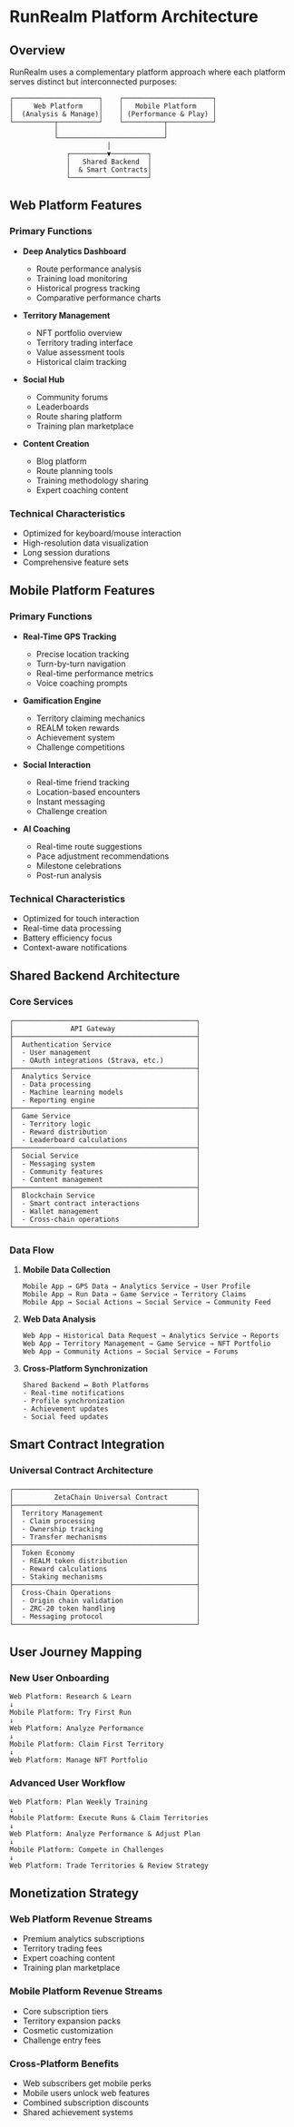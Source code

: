 # RunRealm Platform Architecture

## Overview

RunRealm uses a complementary platform approach where each platform serves distinct but interconnected purposes:

```
┌─────────────────────┐    ┌──────────────────────┐
│     Web Platform    │    │   Mobile Platform    │
│  (Analysis & Manage)│    │ (Performance & Play) │
└──────────┬──────────┘    └──────────┬───────────┘
           │                          │
           └──────────────────────────┘
                        │
              ┌─────────▼─────────┐
              │   Shared Backend  │
              │  & Smart Contracts│
              └───────────────────┘
```

## Web Platform Features

### Primary Functions

- **Deep Analytics Dashboard**

  - Route performance analysis
  - Training load monitoring
  - Historical progress tracking
  - Comparative performance charts

- **Territory Management**

  - NFT portfolio overview
  - Territory trading interface
  - Value assessment tools
  - Historical claim tracking

- **Social Hub**

  - Community forums
  - Leaderboards
  - Route sharing platform
  - Training plan marketplace

- **Content Creation**
  - Blog platform
  - Route planning tools
  - Training methodology sharing
  - Expert coaching content

### Technical Characteristics

- Optimized for keyboard/mouse interaction
- High-resolution data visualization
- Long session durations
- Comprehensive feature sets

## Mobile Platform Features

### Primary Functions

- **Real-Time GPS Tracking**

  - Precise location tracking
  - Turn-by-turn navigation
  - Real-time performance metrics
  - Voice coaching prompts

- **Gamification Engine**

  - Territory claiming mechanics
  - REALM token rewards
  - Achievement system
  - Challenge competitions

- **Social Interaction**

  - Real-time friend tracking
  - Location-based encounters
  - Instant messaging
  - Challenge creation

- **AI Coaching**
  - Real-time route suggestions
  - Pace adjustment recommendations
  - Milestone celebrations
  - Post-run analysis

### Technical Characteristics

- Optimized for touch interaction
- Real-time data processing
- Battery efficiency focus
- Context-aware notifications

## Shared Backend Architecture

### Core Services

```
┌─────────────────────────────────────────────┐
│              API Gateway                    │
├─────────────────────────────────────────────┤
│  Authentication Service                     │
│  - User management                          │
│  - OAuth integrations (Strava, etc.)        │
├─────────────────────────────────────────────┤
│  Analytics Service                          │
│  - Data processing                          │
│  - Machine learning models                  │
│  - Reporting engine                         │
├─────────────────────────────────────────────┤
│  Game Service                               │
│  - Territory logic                          │
│  - Reward distribution                      │
│  - Leaderboard calculations                 │
├─────────────────────────────────────────────┤
│  Social Service                             │
│  - Messaging system                         │
│  - Community features                       │
│  - Content management                       │
├─────────────────────────────────────────────┤
│  Blockchain Service                         │
│  - Smart contract interactions              │
│  - Wallet management                        │
│  - Cross-chain operations                   │
└─────────────────────────────────────────────┘
```

### Data Flow

1. **Mobile Data Collection**

   ```
   Mobile App → GPS Data → Analytics Service → User Profile
   Mobile App → Run Data → Game Service → Territory Claims
   Mobile App → Social Actions → Social Service → Community Feed
   ```

2. **Web Data Analysis**

   ```
   Web App → Historical Data Request → Analytics Service → Reports
   Web App → Territory Management → Game Service → NFT Portfolio
   Web App → Community Actions → Social Service → Forums
   ```

3. **Cross-Platform Synchronization**
   ```
   Shared Backend ↔ Both Platforms
   - Real-time notifications
   - Profile synchronization
   - Achievement updates
   - Social feed updates
   ```

## Smart Contract Integration

### Universal Contract Architecture

```
┌─────────────────────────────────────────────┐
│          ZetaChain Universal Contract       │
├─────────────────────────────────────────────┤
│  Territory Management                       │
│  - Claim processing                         │
│  - Ownership tracking                       │
│  - Transfer mechanisms                      │
├─────────────────────────────────────────────┤
│  Token Economy                              │
│  - REALM token distribution                 │
│  - Reward calculations                      │
│  - Staking mechanisms                       │
├─────────────────────────────────────────────┤
│  Cross-Chain Operations                     │
│  - Origin chain validation                  │
│  - ZRC-20 token handling                    │
│  - Messaging protocol                       │
└─────────────────────────────────────────────┘
```

## User Journey Mapping

### New User Onboarding

```
Web Platform: Research & Learn
↓
Mobile Platform: Try First Run
↓
Web Platform: Analyze Performance
↓
Mobile Platform: Claim First Territory
↓
Web Platform: Manage NFT Portfolio
```

### Advanced User Workflow

```
Web Platform: Plan Weekly Training
↓
Mobile Platform: Execute Runs & Claim Territories
↓
Web Platform: Analyze Performance & Adjust Plan
↓
Mobile Platform: Compete in Challenges
↓
Web Platform: Trade Territories & Review Strategy
```

## Monetization Strategy

### Web Platform Revenue Streams

- Premium analytics subscriptions
- Territory trading fees
- Expert coaching content
- Training plan marketplace

### Mobile Platform Revenue Streams

- Core subscription tiers
- Territory expansion packs
- Cosmetic customization
- Challenge entry fees

### Cross-Platform Benefits

- Web subscribers get mobile perks
- Mobile users unlock web features
- Combined subscription discounts
- Shared achievement systems
